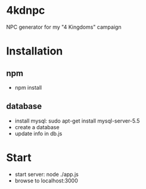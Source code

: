 # 4kdnpc
NPC generator for my "4 Kingdoms" campaign

# Installation

## npm
* npm install

## database
* install mysql: sudo apt-get install mysql-server-5.5
* create a database
* update info in db.js

# Start
* start server: node ./app.js
* browse to localhost:3000

